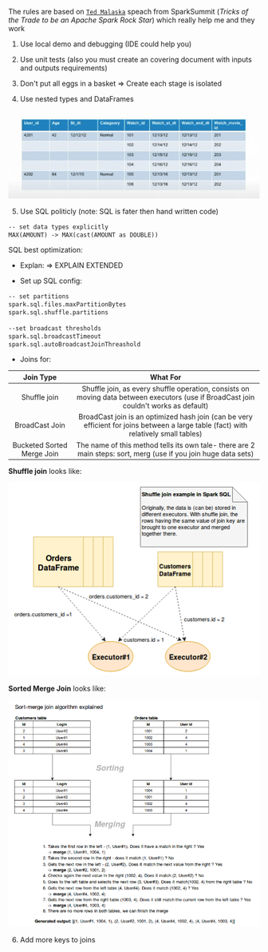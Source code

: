 The rules are based on [`Ted Malaska`](https://github.com/TedBear42) speach from SparkSummit (_Tricks of the Trade to be an Apache Spark Rock Star_) which really help me and they work 

1. Use local demo and debugging (IDE could help you)

2. Use unit tests (also you must create an covering document with inputs and outputs requirements)

3. Don't put all eggs in a basket => Create each stage is isolated

4. Use nested types and DataFrames

![](img/nested_exp.png)

5. Use SQL politicly (note: SQL is fater then hand written code)

```
-- set data types explicitly
MAX(AMOUNT) -> MAX(cast(AMOUNT as DOUBLE))
```

SQL best optimization:

- Explan: => EXPLAIN EXTENDED

- Set up SQL config:

```
-- set partitions
spark.sql.files.maxPartitionBytes
spark.sql.shuffle.partitions

--set broadcast thresholds
spark.sql.broadcastTimeout
spark.sql.autoBroadcastJoinThreashold
```

- Joins for:

| Join Type        | What For     |
| :-------------: |:-------------:| 
| Shuffle join      | Shuffle join, as every shuffle operation, consists on moving data between executors (use if BroadCast join couldn't works as default) | 
| BroadCast Join     | BroadCast join is an optimized hash join (can be very efficient for joins between a large table (fact) with relatively small tables)|
| Bucketed Sorted Merge Join     | The name of this method tells its own tale- there are 2 main steps: sort, merg (use if you join huge data sets)| 

**Shuffle join** looks like:

![](img/shuffle_join.png)


**Sorted Merge Join** looks like:

![](img/SortMerge.png)

6. Add more keys to joins 

